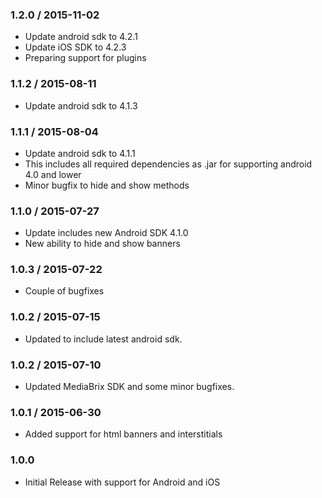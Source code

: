 ### 1.2.0 / 2015-11-02
  * Update android sdk to 4.2.1
  * Update iOS SDK to 4.2.3
  * Preparing support for plugins

### 1.1.2 / 2015-08-11
  * Update android sdk to 4.1.3

### 1.1.1 / 2015-08-04
  * Update android sdk to 4.1.1
  * This includes all required dependencies as .jar for supporting android 4.0 and lower
  * Minor bugfix to hide and show methods

### 1.1.0 / 2015-07-27
  * Update includes new Android SDK 4.1.0
  * New ability to hide and show banners

### 1.0.3 / 2015-07-22
  * Couple of bugfixes

### 1.0.2 / 2015-07-15
  * Updated to include latest android sdk.

### 1.0.2 / 2015-07-10
  * Updated MediaBrix SDK and some minor bugfixes.

### 1.0.1 / 2015-06-30
  * Added support for html banners and interstitials

### 1.0.0
  * Initial Release with support for Android and iOS
